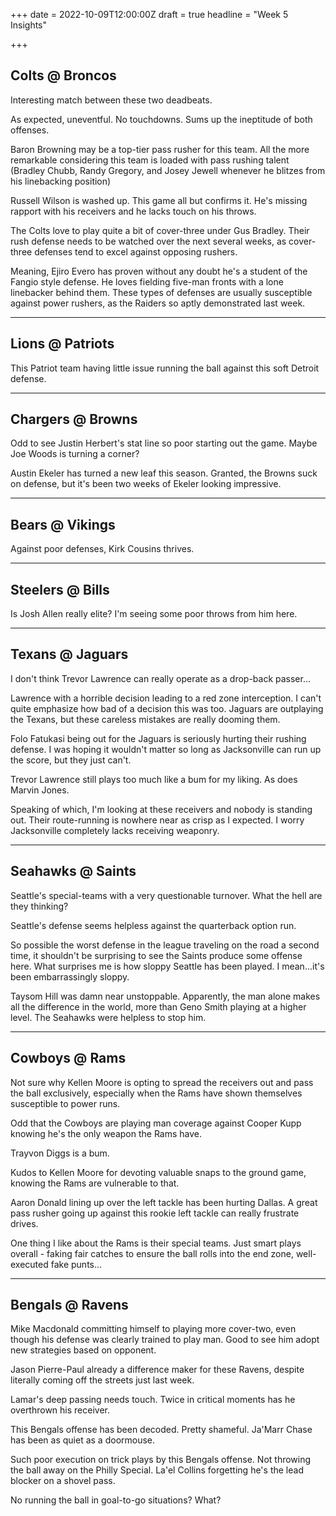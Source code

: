 +++
date = 2022-10-09T12:00:00Z
draft = true
headline = "Week 5 Insights"

+++
## Colts @ Broncos

Interesting match between these two deadbeats.

As expected, uneventful. No touchdowns. Sums up the ineptitude of both offenses.

Baron Browning may be a top-tier pass rusher for this team. All the more remarkable considering this team is loaded with pass rushing talent (Bradley Chubb, Randy Gregory, and Josey Jewell whenever he blitzes from his linebacking position)

Russell Wilson is washed up. This game all but confirms it. He's missing rapport with his receivers and he lacks touch on his throws.

The Colts love to play quite a bit of cover-three under Gus Bradley. Their rush defense needs to be watched over the next several weeks, as cover-three defenses tend to excel against opposing rushers.

Meaning, Ejiro Evero has proven without any doubt he's a student of the Fangio style defense. He loves fielding five-man fronts with a lone linebacker behind them. These types of defenses are usually susceptible against power rushers, as the Raiders so aptly demonstrated last week.

***

## Lions @ Patriots

This Patriot team having little issue running the ball against this soft Detroit defense.

***

## Chargers @ Browns

Odd to see Justin Herbert's stat line so poor starting out the game. Maybe Joe Woods is turning a corner?

Austin Ekeler has turned a new leaf this season. Granted, the Browns suck on defense, but it's been two weeks of Ekeler looking impressive.

***

## Bears @ Vikings

Against poor defenses, Kirk Cousins thrives.

***

## Steelers @ Bills

Is Josh Allen really elite? I'm seeing some poor throws from him here.

***

## Texans @ Jaguars

I don't think Trevor Lawrence can really operate as a drop-back passer...

Lawrence with a horrible decision leading to a red zone interception. I can't quite emphasize how bad of a decision this was too. Jaguars are outplaying the Texans, but these careless mistakes are really dooming them.

Folo Fatukasi being out for the Jaguars is seriously hurting their rushing defense. I was hoping it wouldn't matter so long as Jacksonville can run up the score, but they just can't.

Trevor Lawrence still plays too much like a bum for my liking.  As does Marvin Jones.

Speaking of which, I'm looking at these receivers and nobody is standing out. Their route-running is nowhere near as crisp as I expected. I worry Jacksonville completely lacks receiving weaponry.

***

## Seahawks @ Saints

Seattle's special-teams with a very questionable turnover. What the hell are they thinking?

Seattle's defense seems helpless against the quarterback option run.

So possible the worst defense in the league traveling on the road a second time, it shouldn't be surprising to see the Saints produce some offense here. What surprises me is how sloppy Seattle has been played. I mean...it's been embarrassingly sloppy.

Taysom Hill was damn near unstoppable. Apparently, the man alone makes all the difference in the world, more than Geno Smith playing at a higher level. The Seahawks were helpless to stop him.

***

## Cowboys @ Rams

Not sure why Kellen Moore is opting to spread the receivers out and pass the ball exclusively, especially when the Rams have shown themselves susceptible to power runs.

Odd that the Cowboys are playing man coverage against Cooper Kupp knowing he's the only weapon the Rams have.

Trayvon Diggs is a bum.

Kudos to Kellen Moore for devoting valuable snaps to the ground game, knowing the Rams are vulnerable to that.

Aaron Donald lining up over the left tackle has been hurting Dallas. A great pass rusher going up against this rookie left tackle can really frustrate drives.

One thing I like about the Rams is their special teams. Just smart plays overall - faking fair catches to ensure the ball rolls into the end zone, well-executed fake punts...

***

## Bengals @ Ravens

Mike Macdonald committing himself to playing more cover-two, even though his defense was clearly trained to play man. Good to see him adopt new strategies based on opponent.

Jason Pierre-Paul already a difference maker for these Ravens, despite literally coming off the streets just last week.

Lamar's deep passing needs touch. Twice in critical moments has he overthrown his receiver.

This Bengals offense has been decoded. Pretty shameful. Ja'Marr Chase has been as quiet as a doormouse.

Such poor execution on trick plays by this Bengals offense. Not throwing the ball away on the Philly Special. La'el Collins forgetting he's the lead blocker on a shovel pass.

No running the ball in goal-to-go situations? What? 